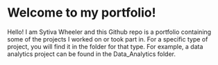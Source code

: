 # Welcome to my portfolio!
Hello! I am Sytiva Wheeler and this Github repo is a portfolio containing some of the projects I worked on or took part in.
For a specific type of project, you will find it in the folder for that type.
For example, a data analytics project can be found in the Data_Analytics folder.
